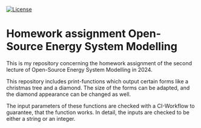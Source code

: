 [![License](https://img.shields.io/badge/License-Apache_2.0-blue.svg)](https://opensource.org/licenses/Apache-2.0)
# Homework assignment Open-Source Energy System Modelling
This is my repository concerning the homework assignment of the second lecture of Open-Source Energy System Modelling in 2024. 

This repository includes print-functions which output certain forms like a christmas tree and a diamond. The size of the forms can be adapted, and the diamond appearance can be changed as well.

The input parameters of these functions are checked with a CI-Workflow to guarantee, that the function works. In detail, the inputs are checked to be either a string or an integer. 


